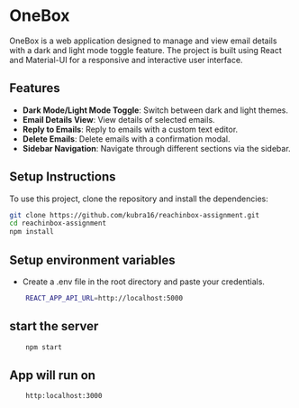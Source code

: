 # OneBox

OneBox is a web application designed to manage and view email details with a dark and light mode toggle feature. The project is built using React and Material-UI for a responsive and interactive user interface.

## Features

- **Dark Mode/Light Mode Toggle**: Switch between dark and light themes.
- **Email Details View**: View details of selected emails.
- **Reply to Emails**: Reply to emails with a custom text editor.
- **Delete Emails**: Delete emails with a confirmation modal.
- **Sidebar Navigation**: Navigate through different sections via the sidebar.

## Setup Instructions

To use this project, clone the repository and install the dependencies:

```bash
git clone https://github.com/kubra16/reachinbox-assignment.git
cd reachinbox-assignment
npm install
```

## Setup environment variables

- Create a .env file in the root directory and paste your credentials.

```bash
    REACT_APP_API_URL=http://localhost:5000
```

## start the server

```bash
    npm start
```

## App will run on

```bash
    http:localhost:3000
```
